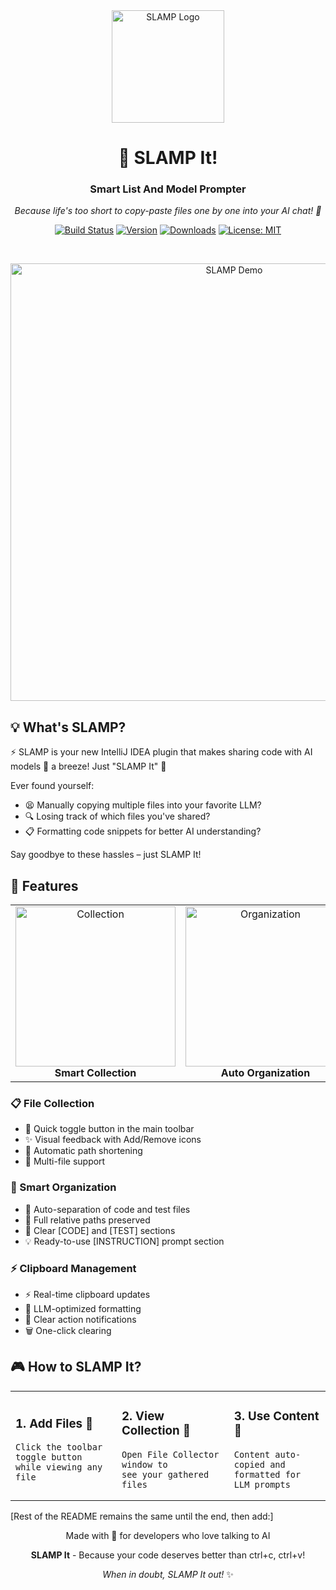 <!-- Plugin description -->
<div align="center">
  <img src="https://github.com/user-attachments/assets/c8a23542-35c4-42b5-9d6f-c56eae9eb843" alt="SLAMP Logo" width="180"/>

  <h1>🚀 SLAMP It!</h1>
  <h3>Smart List And Model Prompter</h3>

  <p align="center">
    <em>Because life's too short to copy-paste files one by one into your AI chat! 🤖</em>
  </p>

  <p align="center">
    <a href="https://github.com/alexandrelam/SLAMP/actions"><img src="https://github.com/alexandrelam/SLAMP/workflows/Build/badge.svg" alt="Build Status"></a>
    <a href="https://plugins.jetbrains.com/plugin/MARKETPLACE_ID"><img src="https://img.shields.io/jetbrains/plugin/v/MARKETPLACE_ID.svg" alt="Version"></a>
    <a href="https://plugins.jetbrains.com/plugin/MARKETPLACE_ID"><img src="https://img.shields.io/jetbrains/plugin/d/MARKETPLACE_ID.svg" alt="Downloads"></a>
    <a href="https://opensource.org/licenses/MIT"><img src="https://img.shields.io/badge/License-MIT-yellow.svg" alt="License: MIT"></a>
  </p>

  <br/>

  <p align="center">
    <img src="screenshot-or-demo-gif-here" width="700" alt="SLAMP Demo"/>
  </p>
</div>

## 💡 What's SLAMP?

⚡️ SLAMP is your new IntelliJ IDEA plugin that makes sharing code with AI models 🤖 a breeze! Just "SLAMP It" 🚀

Ever found yourself:
- 😫 Manually copying multiple files into your favorite LLM?
- 🔍 Losing track of which files you've shared?
- 📋 Formatting code snippets for better AI understanding?

Say goodbye to these hassles – just SLAMP It! 

## 🚀 Features

<div align="center">
  <table>
    <tr>
      <td align="center">
        <img width="256" src="https://github.com/user-attachments/assets/b53bbec0-bc8e-401d-84fe-220f7172c5b2" alt="Collection"><br/>
        <strong>Smart Collection</strong>
      </td>
      <td align="center">
        <img width="256" src="https://github.com/user-attachments/assets/b5fedd9b-d436-4c3c-bbae-7080073d8cbf" alt="Organization"><br/>
        <strong>Auto Organization</strong>
      </td>
      <td align="center">
        <img width="256" src="https://github.com/user-attachments/assets/be1c9359-40d3-404a-920b-af39b9d723cf" alt="Clipboard"><br/>
        <strong>Clipboard Magic</strong>
      </td>
    </tr>
  </table>
</div>

### 📋 File Collection
- 🎯 Quick toggle button in the main toolbar
- ✨ Visual feedback with Add/Remove icons
- 📝 Automatic path shortening
- 🔄 Multi-file support

### 🎯 Smart Organization
- 🤖 Auto-separation of code and test files
- 📁 Full relative paths preserved
- 🎨 Clear [CODE] and [TEST] sections
- 💡 Ready-to-use [INSTRUCTION] prompt section

### ⚡ Clipboard Management
- ⚡️ Real-time clipboard updates
- 🎯 LLM-optimized formatting
- 🔔 Clear action notifications
- 🗑️ One-click clearing

## 🎮 How to SLAMP It?

<table>
<tr>
<td>

### 1. Add Files 🎯
```
Click the toolbar toggle button
while viewing any file
```

</td>
<td>

### 2. View Collection 📝
```
Open File Collector window to
see your gathered files
```

</td>
<td>

### 3. Use Content 🚀
```
Content auto-copied and
formatted for LLM prompts
```

</td>
</tr>
</table>

[Rest of the README remains the same until the end, then add:]

<div align="center">
  <p>Made with 💜 for developers who love talking to AI</p>
  <p><strong>SLAMP It</strong> - Because your code deserves better than ctrl+c, ctrl+v!</p>
  
  <p><em>When in doubt, SLAMP It out!</em> ✨</p>
</div>
<!-- Plugin description end -->